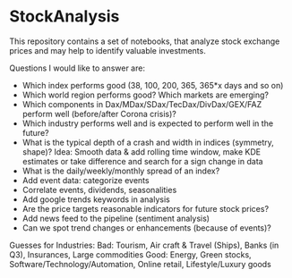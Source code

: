 # StockAnalysis
This repository contains a set of notebooks, that analyze stock exchange prices and may help to identify valuable investments.

Questions I would like to answer are:

* Which index performs good (38, 100, 200, 365, 365*x days and so on)
* Which world region performs good? Which markets are emerging?
* Which components in Dax/MDax/SDax/TecDax/DivDax/GEX/FAZ perform well (before/after Corona crisis)?
* Which industry performs well and is expected to perform well in the future?
* What is the typical depth of a crash and width in indices (symmetry, shape)? 
  Idea: Smooth data & add rolling time window, make KDE estimates or take difference and search for a sign change in data
* What is the daily/weekly/monthly spread of an index?
* Add event data: categorize events
* Correlate events, dividends, seasonalities
* Add google trends keywords in analysis
* Are the price targets reasonable indicators for future stock prices?
* Add news feed to the pipeline (sentiment analysis)
* Can we spot trend changes or enhancements (because of events)?

Guesses for Industries:
Bad: Tourism, Air craft & Travel (Ships), Banks (in Q3), Insurances, Large commodities
Good: Energy, Green stocks, Software/Technology/Automation, Online retail, Lifestyle/Luxury goods
